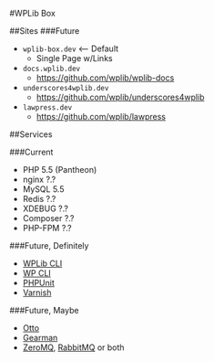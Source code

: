 #WPLib Box

##Sites
###Future
- `wplib-box.dev`  <-- Default
	- Single Page w/Links
- `docs.wplib.dev`  
	- https://github.com/wplib/wplib-docs
- `underscores4wplib.dev` 
	- https://github.com/wplib/underscores4wplib
- `lawpress.dev` 
	- https://github.com/wplib/lawpress

##Services

###Current
- PHP 5.5 (Pantheon)
- nginx ?.? 
- MySQL 5.5
- Redis ?.?
- XDEBUG ?.?
- Composer ?.?
- PHP-FPM ?.?

###Future, Definitely
- [WPLib CLI](https://github.com/wplib/wplib-cli)
- [WP CLI](http://wp-cli.org/)
- [PHPUnit](https://phpunit.de/)
- [Varnish](https://www.varnish-cache.org/)

###Future, Maybe
- [Otto](https://ottoproject.io/)
- [Gearman](http://gearman.org/)
- [ZeroMQ](http://zeromq.org/), [RabbitMQ](https://www.rabbitmq.com/) or both




